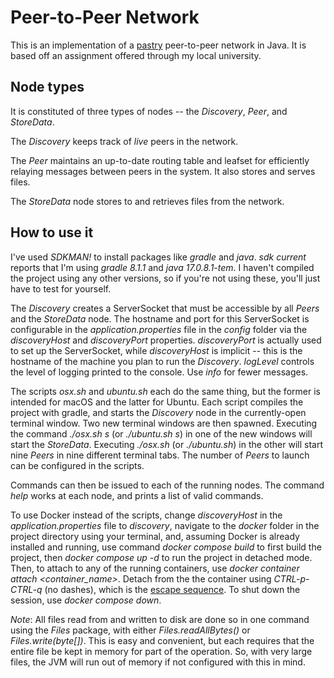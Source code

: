 # Peer-to-Peer Network
This is an implementation of a [pastry](https://en.wikipedia.org/wiki/Pastry_(DHT)) peer-to-peer network in Java. It is based off an assignment offered through my local university.

## Node types

It is constituted of three types of nodes -- the *Discovery*, *Peer*, and *StoreData*.

The *Discovery* keeps track of *live* peers in the network.

The *Peer* maintains an up-to-date routing table and leafset for efficiently relaying messages between peers in the system. It also stores and serves files.

The *StoreData* node stores to and retrieves files from the network.

## How to use it
I've used *SDKMAN!* to install packages like *gradle* and *java*. *sdk current* reports that I'm using *gradle 8.1.1* and *java 17.0.8.1-tem*. I haven't compiled the project using any other versions, so if you're not using these, you'll just have to test for yourself.

The *Discovery* creates a ServerSocket that must be accessible by all *Peers* and the *StoreData* node. The hostname and port for this ServerSocket is configurable in the *application.properties* file in the *config* folder via the *discoveryHost* and *discoveryPort* properties. *discoveryPort* is actually used to set up the ServerSocket, while *discoveryHost* is implicit -- this is the hostname of the machine you plan to run the *Discovery*. *logLevel* controls the level of logging printed to the console. Use *info* for fewer messages. 

The scripts *osx.sh* and *ubuntu.sh* each do the same thing, but the former is intended for macOS and the latter for Ubuntu. Each script compiles the project with gradle, and starts the *Discovery* node in the currently-open terminal window. Two new terminal windows are then spawned. Executing the command *./osx.sh s* (or *./ubuntu.sh s*) in one of the new windows will start the *StoreData*. Executing *./osx.sh* (or *./ubuntu.sh*) in the other will start nine *Peers* in nine different terminal tabs. The number of *Peers* to launch can be configured in the scripts.

Commands can then be issued to each of the running nodes. The command *help* works at each node, and prints a list of valid commands.

To use Docker instead of the scripts, change *discoveryHost* in the *application.properties* file to *discovery*, navigate to the *docker* folder in the project directory using your terminal, and, assuming Docker is already installed and running, use command *docker compose build* to first build the project, then *docker compose up -d* to run the project in detached mode. Then, to attach to any of the running containers, use *docker container attach <container_name>*. Detach from the the container using *CTRL-p-CTRL-q* (no dashes), which is the [escape sequence](https://docs.docker.com/engine/reference/commandline/attach/). To shut down the session, use *docker compose down*.

*Note*: All files read from and written to disk are done so in one command using the *Files* package, with either *Files.readAllBytes()* or *Files.write(byte[])*. This is easy and convenient, but each requires that the entire file be kept in memory for part of the operation. So, with very large files, the JVM will run out of memory if not configured with this in mind.
